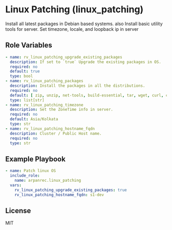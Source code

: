 Linux Patching (linux_patching)
=========

Install all latest packages in Debian based systems. also Install basic utility tools for server.
Set timezone, locale, and loopback ip in server

Role Variables
--------------

```yaml
- name: rv_linux_patching_upgrade_existing_packages
  description: If set to `true` Upgrade the existing packages in OS.
  required: no
  default: true
  type: bool
- name: rv_linux_patching_packages
  description: Install the packages in all the distributions.
  required: no
  default: [ zip, unzip, net-tools, build-essential, tar, wget, curl, ca-certificates, sudo, systemd, telnet, gnupg2, apt-transport-https, lsb-release, software-properties-common, locales, "linux-headers-{{ansible_kernel}}", network-manager, gnupg2, gnupg, pigz, cron, acl, ]
  type: list[str]
- name: rv_linux_patching_timezone
  description: Set the ZoneTime info in server.
  required: no
  default: Asia/Kolkata
  type: str
- name: rv_linux_patching_hostname_fqdn
  description: Cluster / Public Host name.
  required: no
  type: str
```

Example Playbook
----------------

```yaml
- name: Patch linux OS
  include_role:
    name: arpanrec.linux_patching
  vars:
    rv_linux_patching_upgrade_existing_packages: true
    rv_linux_patching_hostname_fqdn: s1-dev
```

License
-------

MIT
